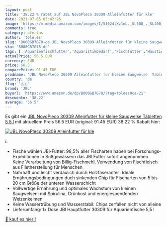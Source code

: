 ```yaml
---
layout: post
title: '38.22 % rabat auf JBL NovoPleco 30309 Alleinfutter für kle'
date: 2021-07-05 03:42:26
image: 'https://m.media-amazon.com/images/I/51024lXz1mL._SL500_._SL400_.jpg'
comments: true
category: ofertas
author: 'tole.es'
slug: 'B000GB7G78-de JBL NovoPleco 30309 Alleinfutter für kleine Saugwelse...'
sku: 'B000GB7G78-de'
tags: [ 'Aquarienfischfutter','Aquaristikbedarf','Fischfutter','Haustier','Haustierbedarf','jbl', ]
actualPrice: 56.5 EUR
currency: EUR
price: 56.5
comparePrice: 91.45 EUR
prodname: 'JBL NovoPleco 30309 Alleinfutter für kleine Saugwelse  Tabletten 5 5 l'
country: 'de'
flag: '🇩🇪'
brand: 'JBL'
buyurl: 'https://www.amazon.de/dp/B000GB7G78/?tag=tolees0ca-21'
descuento: '38.22'
average: '56.5'
---
```


Es gibt ein [JBL NovoPleco 30309 Alleinfutter für kleine Saugwelse  Tabletten 5 5 l](https://www.amazon.de/dp/B000GB7G78/?tag=tolees0ca-21) mit aktuellem Preis 56.5 EUR (original: 91.45 EUR) 38.22 % Rabatt hier:

[![JBL NovoPleco 30309 Alleinfutter für kle](https://m.media-amazon.com/images/I/51024lXz1mL._SL500_._SL400_.jpg)](https://www.amazon.de/dp/B000GB7G78/?tag=tolees0ca-21)

ℹ️:

- Fische wählen JBl-Futter: 98,5% aller Fischarten haben bei Forschungs-Expeditionen in Süßgewässern das JBl Futter sofort angenommen. Keine Verarbeitung von Billig-Fischmehl, Verwendung von Fischfleisch aus Filetherstellung für Menschen
- Nahrhaft und leicht verdaulich durch Holzfaseranteil: Ideale Ernährungsbedingungen duch sinkenden Chip für Fischarten von 5 bis 20 cm Größe der unteren Wasserschicht
- Vollwertige Ernährung und optimales Wachstum von kleinen Saugwelsen: mit Spirulina, Grünkost und energiespendenden Weizenkeimen
- Keine Wassertrübung und Wasserstabil: Chips zerfallen nicht von alleine
- Lieferumfang: 1x Dose JBl Hauptfutter 30309 für Aquarienfische 5,5 l

[🛒 kauf es hier!!](https://www.amazon.de/dp/B000GB7G78/?tag=tolees0ca-21)
